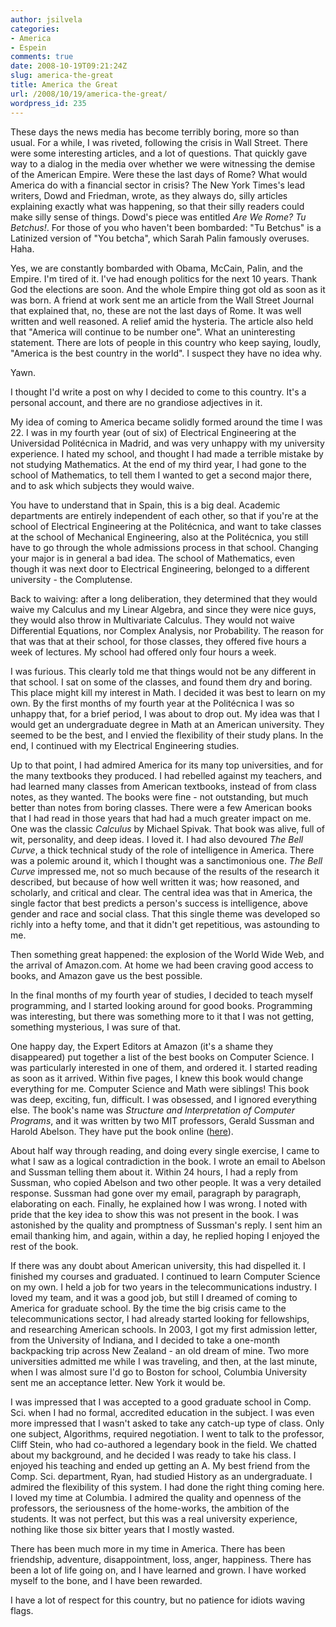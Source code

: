 ```yaml
---
author: jsilvela
categories:
- America
- Espein
comments: true
date: 2008-10-19T09:21:24Z
slug: america-the-great
title: America the Great
url: /2008/10/19/america-the-great/
wordpress_id: 235
---
```


These days the news media has become terribly boring, more so than usual. For a while, I was riveted, following the crisis in Wall Street. There were some interesting articles, and a lot of questions. That quickly gave way to a dialog in the media over whether we were witnessing the demise of the American Empire. Were these the last days of Rome? What would America do with a financial sector in crisis? The New York Times's lead writers, Dowd and Friedman, wrote, as they always do, silly articles explaining exactly what was happening, so that their silly readers could make silly sense of things. Dowd's piece was entitled _Are We Rome? Tu Betchus!_. For those of you who haven't been bombarded:  "Tu Betchus" is a Latinized version of "You betcha", which Sarah Palin famously overuses. Haha.

Yes,  we are constantly bombarded with Obama, McCain, Palin, and the Empire. I'm tired of it. I've had enough politics for the next 10 years. Thank God the elections are soon. And the whole Empire thing got old as soon as it was born. A friend at work sent me an article from the Wall Street Journal that explained that, no, these are not the last days of Rome. It was well written and well reasoned. A relief amid the hysteria.
The article also held that "America will continue to be number one". What an uninteresting statement. There are lots of people in this country who keep saying, loudly, "America is the best country in the world". I suspect they have no idea why.

Yawn.

I thought I'd write a post on why I decided to come to this country. It's a personal account, and there are no grandiose adjectives in it.

My idea of coming to America became solidly formed around the time I was 22. I was in my fourth year (out of six) of Electrical Engineering at the Universidad Politécnica in Madrid, and was very unhappy with my university experience. I hated my school, and thought I had made a terrible mistake by not studying Mathematics. At the end of my third year, I had gone to the school of Mathematics, to tell them I wanted to get a second major there, and to ask which subjects they would waive.

You have to understand that in Spain, this is a big deal. Academic departments are entirely independent of each other, so that if you're at the school of Electrical Engineering at the Politécnica, and want to take classes at the school of Mechanical Engineering, also at the Politécnica, you still have to go through the whole admissions process in that school. Changing your major is in general a bad idea. The school of Mathematics, even though it was next door to Electrical Engineering, belonged to a different university - the Complutense.

Back to waiving: after a long deliberation, they determined that they would waive my Calculus and my Linear Algebra, and since they were nice guys, they would also throw in Multivariate Calculus. They would not waive Differential Equations, nor Complex Analysis, nor Probability. The reason for that was that at their school, for those classes, they offered five hours a week of lectures. My school had offered only four hours a week.

I was furious. This clearly told me that things would not be any different in that school. I sat on some of the classes, and found them dry and boring. This place might kill my interest in Math. I decided it was best to learn on my own.
By the first months of my fourth year at the Politécnica I was so unhappy that, for a brief period, I was about to drop out. My idea was that I would get an undergraduate degree in Math at an American university. They seemed to be the best, and I envied the flexibility of their study plans. In the end, I continued with my Electrical Engineering studies.

Up to that point, I had admired America for its many top universities, and for the many textbooks they produced. I had rebelled against my teachers, and had learned many classes from American textbooks,  instead of from class notes, as they wanted. The books were fine - not outstanding, but much better than notes from boring classes. There were a few American books that I had read in those years that had had a much greater impact on me. One was the classic _Calculus_ by Michael Spivak. That book was alive, full of wit, personality, and deep ideas. I loved it. I had also devoured _The Bell Curve_, a thick technical study of the role of intelligence in America. There was a polemic around it, which I thought was a sanctimonious one. _The Bell Curve_ impressed me, not so much because of the results of the research it described, but because of how well written it was; how reasoned, and scholarly, and critical and clear. The central idea was that in America, the single factor that best predicts a person's success is intelligence, above gender and race and social class. That this single theme was developed so richly into a hefty tome, and that it didn't get repetitious, was astounding to me.

Then something great happened: the explosion of the World Wide Web, and the arrival of Amazon.com. At home we had been craving good access to books, and Amazon gave us the best possible.

In the final months of my fourth year of studies, I decided to teach myself programming, and I started looking around for good books. Programming was interesting, but there was something more to it that I was not getting, something mysterious, I was sure of that.

One happy day, the Expert Editors at Amazon (it's a shame they disappeared) put together a list of the best books on Computer Science. I was particularly interested in one of them, and ordered it. I started reading as soon as it arrived. Within five pages, I knew this book would change everything for me. Computer Science and Math were siblings! This book was deep, exciting, fun, difficult. I was obsessed, and I ignored everything else. The book's name was _Structure and Interpretation of Computer Programs_, and it was written by two MIT professors, Gerald Sussman and Harold Abelson. They have put the book online ([here](https://mitpress.mit.edu/sicp/full-text/book/book.html)).

About half way through reading, and doing every single exercise, I came to what I saw as a logical contradiction in the book. I wrote an email to Abelson and Sussman telling them about it. Within 24 hours, I had a reply from Sussman, who copied Abelson and two other people. It was a very detailed response. Sussman had gone over my email, paragraph by paragraph, elaborating on each. Finally, he explained how I was wrong. I noted with pride that the key idea to show this was not present in the book.
I was astonished by the quality and promptness of Sussman's reply. I sent him an email thanking him, and again, within a day, he replied hoping I enjoyed the rest of the book.

If there was any doubt about American university, this had dispelled it. I finished my courses and graduated. I continued to learn Computer Science on my own. I held a job for two years in the telecommunications industry. I loved my team, and it was a good job, but still I dreamed of coming to America for graduate school. By the time the big crisis came to the telecommunications sector, I had already started looking for fellowships, and researching American schools. In 2003, I got my first admission letter, from the University of Indiana, and I decided  to take a one-month backpacking trip across New Zealand - an old dream of mine. Two more universities admitted me while I was traveling, and then, at the last minute, when I was almost sure I'd go to Boston for school, Columbia University sent me an acceptance letter. New York it would be.

I was impressed that I was accepted to a good graduate school in Comp. Sci. when I had no formal, accredited education in the subject. I was even more impressed that I wasn't asked to take any catch-up type of class. Only one subject, Algorithms,  required negotiation. I went to talk to the professor, Cliff Stein, who had co-authored a legendary book in the field. We chatted about my background, and he decided I was ready to take his class. I enjoyed his teaching and ended up getting an A.
My best friend from the Comp. Sci. department, Ryan, had studied History as an undergraduate. I admired the flexibility of this system. I had done the right thing coming here.
I loved my time at Columbia. I admired the quality and openness of the professors, the seriousness of the home-works, the ambition of the students. It was not perfect, but this was a real university experience, nothing like those six bitter years that I mostly wasted.

There has been much more in my time in America. There has been friendship, adventure, disappointment, loss, anger, happiness. There has been a lot of life going on, and I have learned and grown. I have worked myself to the bone, and I have been rewarded.

I have a lot of respect for this country, but no patience for idiots waving flags.
